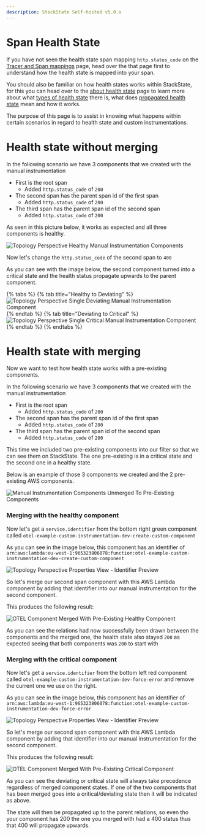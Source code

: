 ```yaml
---
description: StackState Self-hosted v5.0.x
---
```


# Span Health State

If you have not seen the health state span mapping `http.status_code` on the [Tracer and Span mappings]() page, head over the that page first
to understand how the health state is mapped into your span. 

You should also be familiar on how health states works within StackState, for this you can head over to the [about health state](/use/health-state/about-health-state.md) page to
learn more about what [types of health state](/use/health-state/about-health-state.md#element-health-state) there is,
what does [propagated health state](/use/health-state/about-health-state.md#propagated-health-state) mean and how it works.

The purpose of this page is to assist in knowing what happens within certain scenarios in regard to health
state and custom instrumentations.


# Health state without merging
In the following scenario we have 3 components that we created with the manual instrumentation

- First is the root span
  - Added `http.status_code` of `200`
- The second span has the parent span id of the first span
    - Added `http.status_code` of `200`
- The third span has the parent span id of the second span
    - Added `http.status_code` of `200`

As seen in this picture below, it works as expected and all three components is healthy.

![Topology Perspective Healthy Manual Instrumentation Components](../../../.gitbook/assets/v50_otel_topology_perspective_healthy_component.png)

Now let's change the `http.status_code` of the second span to `400`

As you can see with the image below, the second component turned into a critical state
and the health status propagate upwards to the parent component.

{% tabs %}
{% tab title="Healthy to Deviating" %}
![Topology Perspective Single Deviating Manual Instrumentation Component](../../../.gitbook/assets/v50_otel_topology_perspective_deviating_component.png)
{% endtab %}
{% tab title="Deviating to Critical" %}
![Topology Perspective Single Critical Manual Instrumentation Component](../../../.gitbook/assets/v50_otel_topology_perspective_critical_component.png)
{% endtab %}
{% endtabs %}


# Health state with merging
Now we want to test how health state works with a pre-existing components.

In the following scenario we have 3 components that we created with the manual instrumentation

- First is the root span
    - Added `http.status_code` of `200`
- The second span has the parent span id of the first span
    - Added `http.status_code` of `200`
- The third span has the parent span id of the second span
    - Added `http.status_code` of `200`

This time we included two pre-existing components into our filter so that we can see them on StackState.
The one pre-existing is in a critical state and the second one in a healthy state. 

Below is an example of those 3 components we created and the 2 pre-existing AWS components.

![Manual Instrumentation Components Unmerged To Pre-Existing Components](../../../.gitbook/assets/v50_otel_components_unmerged.png)

### Merging with the healthy component

Now let's get a `service.identifier` from the bottom right green component called `otel-example-custom-instrumentation-dev-create-custom-component`

As you can see in the image below, this component has an identifier of `arn:aws:lambda:eu-west-1:965323806078:function:otel-example-custom-instrumentation-dev-create-custom-component`

![Topology Perspective Properties View - Identifier Preview](../../../.gitbook/assets/v50_otel_traces_merge_with_healthy.png)

So let's merge our second span component with this AWS Lambda component by adding that identifier into our manual instrumentation for the second component.

This produces the following result:

![OTEL Component Merged With Pre-Existing Healthy Component](../../../.gitbook/assets/v50_otel_traces_merge_with_healthy_complete.png)

As you can see the relations had now successfully been drawn between the components and the merged one, the health state also stayed `200` as expected
seeing that both components was `200` to start with

### Merging with the critical component

Now let's get a `service.identifier` from the bottom left red component called `otel-example-custom-instrumentation-dev-force-error` and remove the current one we use on the right.

As you can see in the image below, this component has an identifier of `arn:aws:lambda:eu-west-1:965323806078:function:otel-example-custom-instrumentation-dev-force-error`

![Topology Perspective Properties View - Identifier Preview](../../../.gitbook/assets/v50_otel_traces_merge_with_critical.png)

So let's merge our second span component with this AWS Lambda component by adding that identifier into our manual instrumentation for the second component.

This produces the following result:

![OTEL Component Merged With Pre-Existing Critical Component](../../../.gitbook/assets/v50_otel_traces_merge_with_critical_complete.png)

As you can see the deviating or critical state will always take precedence regardless of merged component states. If one of the two components that has been merged
goes into a critical/deviating state then it will be indicated as above.

The state will then be propagated up to the parent relations, so even tho your component has 200 the one you merged with had a 400 status thus that 400 will propagate upwards.


